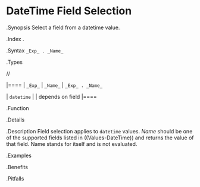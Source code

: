 # DateTime Field Selection

.Synopsis
Select a field from a datetime value.

.Index
.

.Syntax
`_Exp_ . _Name_`

.Types

//

|====
| `_Exp_`      | `_Name_` | `_Exp_ . _Name_` 

| `datetime`   |          | depends on field 
|====

.Function

.Details

.Description
Field selection applies to `datetime` values. 
_Name_ should be one of the supported fields listed in ((Values-DateTime)) and returns the value of that field. 
Name stands for itself and is not evaluated.

.Examples

.Benefits

.Pitfalls

